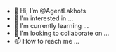 - 👋 Hi, I’m @AgentLakhots
- 👀 I’m interested in ...
- 🌱 I’m currently learning ...
- 💞️ I’m looking to collaborate on ...
- 📫 How to reach me ...

<!---
AgentLakhots/AgentLakhots is a ✨ special ✨ repository because its `README.md` (this file) appears on your GitHub profile.
You can click the Preview link to take a look at your changes.
--->
